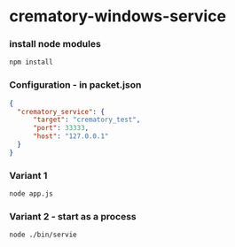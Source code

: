 # crematory-windows-service



### install node modules
```bash
npm install
```


### Configuration - in packet.json
```json
{
  "crematory_service": {
      "target": "crematory_test",
      "port": 33333,
      "host": "127.0.0.1"
  }
}
```



### Variant 1
```bash
node app.js
```

### Variant 2   -   start as a process
```bash
node ./bin/servie
```
